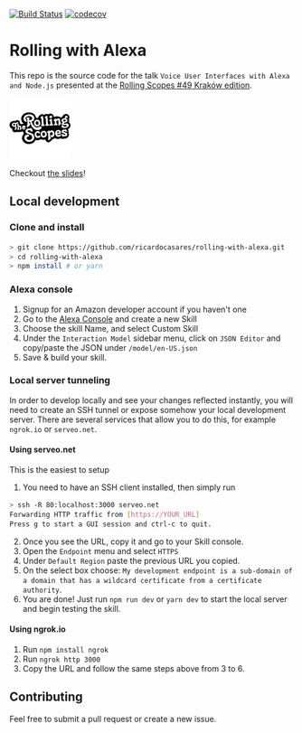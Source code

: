 [![Build Status](https://travis-ci.org/ricardocasares/rolling-with-alexa.svg?branch=master)](https://travis-ci.org/ricardocasares/rolling-with-alexa)
[![codecov](https://codecov.io/gh/ricardocasares/rolling-with-alexa/branch/master/graph/badge.svg)](https://codecov.io/gh/ricardocasares/rolling-with-alexa)

# Rolling with Alexa

This repo is the source code for the talk `Voice User Interfaces with Alexa and Node.js` presented at the [Rolling Scopes #49 Kraków edition](https://krakow.rollingscopes.com/).

![Rolling Scopes #49](https://raw.githubusercontent.com/ricardocasares/rolling-with-alexa/master/assets/logo_108x108.png)

Checkout [the slides](https://slides.com/ricardocasares/voice-user-interfaces-with-amazon-alexa)!

## Local development

### Clone and install

```sh
> git clone https://github.com/ricardocasares/rolling-with-alexa.git
> cd rolling-with-alexa
> npm install # or yarn
```

### Alexa console

1.  Signup for an Amazon developer account if you haven't one
2.  Go to the [Alexa Console](https://developer.amazon.com/alexa/console/ask) and create a new Skill
3.  Choose the skill Name, and select Custom Skill
4.  Under the `Interaction Model` sidebar menu, click on `JSON Editor` and copy/paste the JSON under `/model/en-US.json`
5.  Save & build your skill.

### Local server tunneling

In order to develop locally and see your changes reflected instantly, you will need to create an SSH tunnel or expose somehow your local development server. There are several services that allow you to do this, for example `ngrok.io` or `serveo.net`.

#### Using serveo.net

This is the easiest to setup

1.  You need to have an SSH client installed, then simply run

```sh
> ssh -R 80:localhost:3000 serveo.net
Forwarding HTTP traffic from [https://YOUR_URL]
Press g to start a GUI session and ctrl-c to quit.
```

2.  Once you see the URL, copy it and go to your Skill console.
3.  Open the `Endpoint` menu and select `HTTPS`
4.  Under `Default Region` paste the previous URL you copied.
5.  On the select box choose: `My development endpoint is a sub-domain of a domain that has a wildcard certificate from a certificate authority`.
6.  You are done! Just run `npm run dev` or `yarn dev` to start the local server and begin testing the skill.

#### Using ngrok.io

1.  Run `npm install ngrok`
2.  Run `ngrok http 3000`
3.  Copy the URL and follow the same steps above from 3 to 6.

## Contributing

Feel free to submit a pull request or create a new issue.
